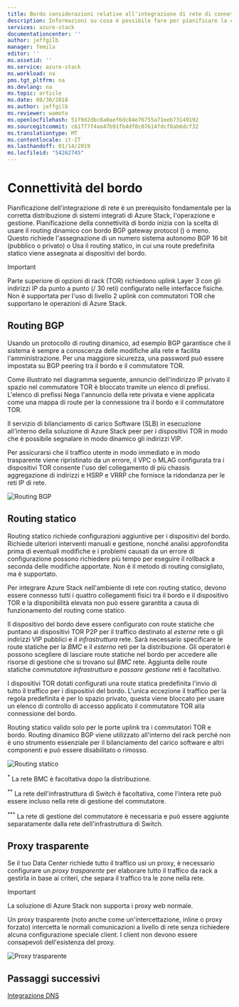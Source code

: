 ```yaml
---
title: Bordo considerazioni relative all'integrazione di rete di connettività per i sistemi integrati di Azure Stack | Microsoft Docs
description: Informazioni su cosa è possibile fare per pianificare la connettività di rete del bordo Data Center con Azure Stack con più nodi.
services: azure-stack
documentationcenter: ''
author: jeffgilb
manager: femila
editor: ''
ms.assetid: ''
ms.service: azure-stack
ms.workload: na
pms.tgt_pltfrm: na
ms.devlang: na
ms.topic: article
ms.date: 08/30/2018
ms.author: jeffgilb
ms.reviewer: wamota
ms.openlocfilehash: 51f9d2dbc8a0aef6dc84e76755a71eeb73149192
ms.sourcegitcommit: c61777f4aa47b91fb4df0c07614fdcf8ab6dcf32
ms.translationtype: MT
ms.contentlocale: it-IT
ms.lasthandoff: 01/14/2019
ms.locfileid: "54262745"
---
```

# <a name="border-connectivity"></a>Connettività del bordo 
Pianificazione dell'integrazione di rete è un prerequisito fondamentale per la corretta distribuzione di sistemi integrati di Azure Stack, l'operazione e gestione. Pianificazione della connettività di bordo inizia con la scelta di usare il routing dinamico con bordo BGP gateway protocol () o meno. Questo richiede l'assegnazione di un numero sistema autonomo BGP 16 bit (pubblico o privato) o Usa il routing statico, in cui una route predefinita statico viene assegnata ai dispositivi del bordo.

> [!IMPORTANT]
> Parte superiore di opzioni di rack (TOR) richiedono uplink Layer 3 con gli indirizzi IP da punto a punto (/ 30 reti) configurato nelle interfacce fisiche. Non è supportata per l'uso di livello 2 uplink con commutatori TOR che supportano le operazioni di Azure Stack. 

## <a name="bgp-routing"></a>Routing BGP
Usando un protocollo di routing dinamico, ad esempio BGP garantisce che il sistema è sempre a conoscenza delle modifiche alla rete e facilita l'amministrazione. Per una maggiore sicurezza, una password può essere impostata su BGP peering tra il bordo e il commutatore TOR. 

Come illustrato nel diagramma seguente, annuncio dell'indirizzo IP privato il spazio nel commutatore TOR è bloccato tramite un elenco di prefissi. L'elenco di prefissi Nega l'annuncio della rete privata e viene applicata come una mappa di route per la connessione tra il bordo e il commutatore TOR.

Il servizio di bilanciamento di carico Software (SLB) in esecuzione all'interno della soluzione di Azure Stack peer per i dispositivi TOR in modo che è possibile segnalare in modo dinamico gli indirizzi VIP.

Per assicurarsi che il traffico utente in modo immediato e in modo trasparente viene ripristinato da un errore, il VPC o MLAG configurata tra i dispositivi TOR consente l'uso del collegamento di più chassis aggregazione di indirizzi e HSRP e VRRP che fornisce la ridondanza per le reti IP di rete.

![Routing BGP](media/azure-stack-border-connectivity/bgp-routing.png)

## <a name="static-routing"></a>Routing statico
Routing statico richiede configurazioni aggiuntive per i dispositivi del bordo. Richiede ulteriori interventi manuali e gestione, nonché analisi approfondita prima di eventuali modifiche e i problemi causati da un errore di configurazione possono richiedere più tempo per eseguire il rollback a seconda delle modifiche apportate. Non è il metodo di routing consigliato, ma è supportato.

Per integrare Azure Stack nell'ambiente di rete con routing statico, devono essere connesso tutti i quattro collegamenti fisici tra il bordo e il dispositivo TOR e la disponibilità elevata non può essere garantita a causa di funzionamento del routing come statico.

Il dispositivo del bordo deve essere configurato con route statiche che puntano ai dispositivi TOR P2P per il traffico destinato al *esterne* rete o gli indirizzi VIP pubblici e il *infrastruttura* rete. Sarà necessario specificare le route statiche per la *BMC* e il *esterno* reti per la distribuzione. Gli operatori è possono scegliere di lasciare route statiche nel bordo per accedere alle risorse di gestione che si trovano sul *BMC* rete. Aggiunta delle route statiche *commutatore infrastruttura* e *passare gestione* reti è facoltativo.

I dispositivi TOR dotati configurati una route statica predefinita l'invio di tutto il traffico per i dispositivi del bordo. L'unica eccezione il traffico per la regola predefinita è per lo spazio privato, questa viene bloccato per usare un elenco di controllo di accesso applicato il commutatore TOR alla connessione del bordo.

Routing statico valido solo per le porte uplink tra i commutatori TOR e bordo. Routing dinamico BGP viene utilizzato all'interno del rack perché non è uno strumento essenziale per il bilanciamento del carico software e altri componenti e può essere disabilitato o rimosso.

![Routing statico](media/azure-stack-border-connectivity/static-routing.png)

<sup>\*</sup> La rete BMC è facoltativa dopo la distribuzione.

<sup>\*\*</sup> La rete dell'infrastruttura di Switch è facoltativa, come l'intera rete può essere incluso nella rete di gestione del commutatore.

<sup>\*\*\*</sup> La rete di gestione del commutatore è necessaria e può essere aggiunte separatamente dalla rete dell'infrastruttura di Switch.

## <a name="transparent-proxy"></a>Proxy trasparente
Se il tuo Data Center richiede tutto il traffico usi un proxy, è necessario configurare un *proxy trasparente* per elaborare tutto il traffico da rack a gestirla in base ai criteri, che separa il traffico tra le zone nella rete.

> [!IMPORTANT]
> La soluzione di Azure Stack non supporta i proxy web normale.  

Un proxy trasparente (noto anche come un'intercettazione, inline o proxy forzato) intercetta le normali comunicazioni a livello di rete senza richiedere alcuna configurazione speciale client. I client non devono essere consapevoli dell'esistenza del proxy.

![Proxy trasparente](media/azure-stack-border-connectivity/transparent-proxy.png)

## <a name="next-steps"></a>Passaggi successivi
[Integrazione DNS](azure-stack-integrate-dns.md)
